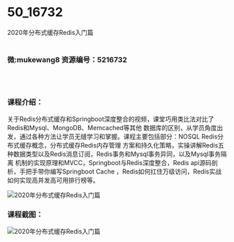 # 50_16732
2020年分布式缓存Redis入门篇
<br/></br>
<h3>微:mukewang8 资源编号：5216732</h3>
<br/></br>
<h3>课程介绍：</h3>
<p>关于<a title="查看与 Redis 相关的文章" target="_blank">Redis</a>分布式缓存和Springboot深度整合的视频，课堂巧用类比法对比了<a title="查看与 Redis 相关的文章" target="_blank">Redis</a>和Mysql、MongoDB、Memcached等其他 数据库的区别，从学员角度出发，通过各种方法让学员无缝学习和掌握。课程主要包括部分：NOSQL Redis分布式缓存概念，分布式缓存Redis内存管理 方案和持久化策略，实操讲解Redis五种数据类型以及Redis消息订阅，Redis事务和Mysql事务异同，以及Mysql事务隔离 机制的实现原理和MVCC，Springboot与Redis深度整合，Redis api源码剖析，手把手带你编写Springboot Cache ，Redis如何扛住万级访问，Redis实战如何实现高并发高可用排行榜等。</p>
<p><img src="https://www.ko996.com/wp-content/uploads/img/2020/12/2-16-300x170.png" alt="2020年分布式缓存Redis入门篇"></p>
<div class="info-desc">
<h3>课程截图：</h3>
<p><img src="https://www.ko996.com/wp-content/uploads/img/2020/12/1-17.png" alt="2020年分布式缓存Redis入门篇"></p>


			
</div>
